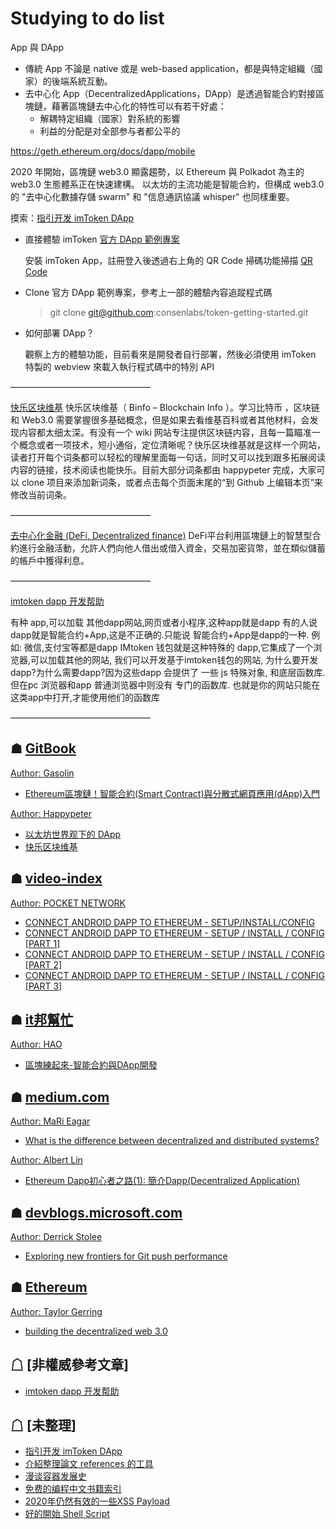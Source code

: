 # Studying to do list

App 與 DApp
 - 傳統 App 不論是 native 或是 web-based application，都是與特定組織（國家）的後端系統互動。
 - 去中心化 App（DecentralizedApplications，DApp）是透過智能合約對接區塊鏈，藉著區塊鏈去中心化的特性可以有若干好處：
   - 解耦特定組織（國家）對系統的影響
   - 利益的分配是对全部参与者都公平的

 https://geth.ethereum.org/docs/dapp/mobile

2020 年開始，區塊鏈 web3.0 顯露趨勢，以 Ethereum 與 Polkadot 為主的 web3.0 生態體系正在快速建構。
以太坊的主流功能是智能合約，但構成 web3.0 的 "去中心化數據存儲 swarm" 和 "信息通訊協議 whisper" 也同樣重要。

摸索：[指引开发 imToken DApp](https://imtoken.gitbook.io/developers/v/zh/products/webview/development-guide-for-imtoken-dapp)
 - 直接體驗 imToken [官方 DApp 範例專案](https://github.com/consenlabs/token-getting-started)
   
   安裝 imToken App，註冊登入後透過右上角的 QR Code 掃碼功能掃描 [QR Code](https://imtoken.gitbook.io/developers/v/zh/products/webview/development-guide-for-imtoken-dapp#zhi-jie-yu-lan-xiang-mu)
 - Clone 官方 DApp 範例專案，參考上一部的體驗內容追蹤程式碼
   > git clone git@github.com:consenlabs/token-getting-started.git
 - 如何部署 DApp？

   觀察上方的體驗功能，目前看來是開發者自行部署，然後必須使用 imToken 特製的 webview 來載入執行程式碼中的特別 API

————————————————

[快乐区块维基](https://happypeter.github.io/binfo/)
快乐区块维基（ Binfo – Blockchain Info ）。学习比特币 ，区块链和 Web3.0 需要掌握很多基础概念，但是如果去看维基百科或者其他材料，会发现内容都太细太深。有没有一个 wiki 网站专注提供区块链内容，且每一篇瞄准一个概念或者一项技术，短小通俗，定位清晰呢？快乐区块维基就是这样一个网站，读者打开每个词条都可以轻松的理解里面每一句话，同时又可以找到跟多拓展阅读内容的链接，技术阅读也能快乐。目前大部分词条都由 happypeter 完成，大家可以 clone 项目来添加新词条，或者点击每个页面末尾的“到 Github 上编辑本页”来修改当前词条。

————————————————

[去中心化金融 (DeFi, Decentralized finance)](https://zh.wikipedia.org/zh-tw/%E5%8E%BB%E4%B8%AD%E5%BF%83%E5%8C%96%E9%87%91%E8%9E%8D)
DeFi平台利用區塊鏈上的智慧型合約進行金融活動，允許人們向他人借出或借入資金，交易加密貨幣，並在類似儲蓄的帳戶中獲得利息。

————————————————

[imtoken dapp 开发帮助](https://blog.csdn.net/zdyah/article/details/108347580)

有种 app,可以加载 其他dapp网站,网页或者小程序,这种app就是dapp
有的人说 dapp就是智能合约+App,这是不正确的.只能说 智能合约+App是dapp的一种.
例如: 微信,支付宝等都是dapp
IMtoken 钱包就是这种特殊的 dapp,它集成了一个浏览器,可以加载其他的网站, 我们可以开发基于imtoken钱包的网站,
为什么要开发dapp?为什么需要dapp?因为这些dapp 会提供了 一些 js 特殊对象, 和底层函数库.
但在pc 浏览器和app 普通浏览器中则没有 专门的函数库.
也就是你的网站只能在这类app中打开,才能使用他们的函数库

————————————————

## ☗ [GitBook](https://www.gitbook.com/?utm_source=legacy&utm_medium=redirect&utm_campaign=close_legacy)
[Author: Gasolin](https://gasolin.idv.tw/)

 - [Ethereum區塊鏈！智能合約(Smart Contract)與分散式網頁應用(dApp)入門](https://gasolin.gitbooks.io/learn-ethereum-dapp/content/)

[Author: Happypeter](https://happypeter.github.io/)

 - [以太坊世界观下的 DApp](https://happypeter.github.io/binfo/dapp)
 - [快乐区块维基](https://happypeter.github.io/binfo/)

## ☗ [video-index](https://www.video-index.com/en)
[Author: POCKET NETWORK](https://www.video-index.com/en/video-owner/pocket%20network)

- [CONNECT ANDROID DAPP TO ETHEREUM - SETUP/INSTALL/CONFIG](https://www.video-index.com/en/android-dapp-ethereum/english/connect-android-dapp-to-ethereum-setupinstallconfig)
- [CONNECT ANDROID DAPP TO ETHEREUM - SETUP / INSTALL / CONFIG [PART 1]](https://www.video-index.com/en/ethereum/english/connect-android-dapp-to-ethereum-setup-install-config-part-1)
- [CONNECT ANDROID DAPP TO ETHEREUM - SETUP / INSTALL / CONFIG [PART 2]](https://www.video-index.com/en/android-dapp-ethereum/english/connect-android-dapp-to-ethereum-create-import-wallet-part-2)
- [CONNECT ANDROID DAPP TO ETHEREUM - SETUP / INSTALL / CONFIG [PART 3]](https://www.video-index.com/en/android-dapp-ethereum/english/connect-android-dapp-to-ethereum-read-data-from-smart-contracts-part-3)

## ☗ [it邦幫忙](https://ithelp.ithome.com.tw/)
[Author: HAO](https://ithelp.ithome.com.tw/users/20119338/ironman)

 - [區塊練起來-智能合約與DApp開發](https://ithelp.ithome.com.tw/users/20119338/ironman/2150)

## ☗ [medium.com](https://medium.com/)
[Author: MaRi Eagar](https://econova.medium.com/)

 - [What is the difference between decentralized and distributed systems?](https://medium.com/distributed-economy/what-is-the-difference-between-decentralized-and-distributed-systems-f4190a5c6462)

[Author: Albert Lin](https://ksin751119.medium.com/)

 - [Ethereum Dapp初心者之路(1): 簡介Dapp(Decentralized Application)](https://ksin751119.medium.com/ethereum-dapp%E5%88%9D%E5%BF%83%E8%80%85%E4%B9%8B%E8%B7%AF-1-%E7%B0%A1%E4%BB%8Bdapp-decentralized-application-cf12ce581f90)

## ☗ [devblogs.microsoft.com](https://devblogs.microsoft.com/)
[Author: Derrick Stolee](https://devblogs.microsoft.com/devops/author/stolee/)

 - [Exploring new frontiers for Git push performance](https://devblogs.microsoft.com/devops/exploring-new-frontiers-for-git-push-performance/)

## ☗ [Ethereum](https://blog.ethereum.org/)
[Author: Taylor Gerring](https://blockchain-documentary.com/taylor-gerring-ethereum/)

 - [building the decentralized web 3.0](https://blog.ethereum.org/2014/08/18/building-decentralized-web/)

## ☖ [非權威參考文章]
 - [imtoken dapp 开发帮助](https://blog.csdn.net/zdyah/article/details/108347580)

## ☖ [未整理]
 - [指引开发 imToken DApp ](https://imtoken.gitbook.io/developers/v/zh/products/webview/development-guide-for-imtoken-dapp)
 - [介紹整理論文 references 的工具](https://www.lxws.net/ask.php?id=1593)
 - [漫谈容器发展史](liupzmin.com/2019/11/06/docker/container-chat/)
 - [免费的编程中文书籍索引](https://github.com/justjavac/free-programming-books-zh_CN)
 - [2020年仍然有效的一些XSS Payload](https://www.freebuf.com/articles/web/226719.html)
 - [好的開始 Shell Script](http://billie66.github.io/TLCL/book/index.html)



